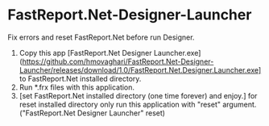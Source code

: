 # FastReport.Net-Designer-Launcher
 Fix errors and reset FastReport.Net before run Designer.
 1. Copy this app [FastReport.Net Designer Launcher.exe](https://github.com/hmovaghari/FastReport.Net-Designer-Launcher/releases/download/1.0/FastReport.Net.Designer.Launcher.exe] to FastReport.Net installed directory.
 2. Run *.frx files with this application.
 3. [set FastReport.Net installed directory (one time forever) and enjoy.]
 for reset installed directory only run this application with "reset" argument. ("FastReport.Net Designer Launcher" reset)
